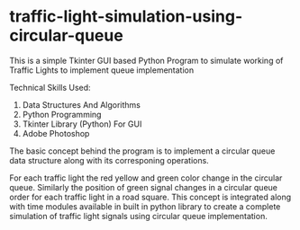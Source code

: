 # traffic-light-simulation-using-circular-queue

This is a simple Tkinter GUI based Python Program to simulate working of Traffic Lights to implement queue implementation

Technical Skills Used:

1. Data Structures And Algorithms
2. Python Programming
3. Tkinter Library (Python) For GUI
4. Adobe Photoshop


The basic concept behind the program is to implement a circular queue data structure along with its corresponing operations.

For each traffic light the red yellow and green color change in the circular queue. Similarly the position of green signal changes
in a circular queue order for each traffic light in a road square. This concept is integrated along with time modules available in 
built in python library to create a complete simulation of traffic light signals using circular queue implementation. 
